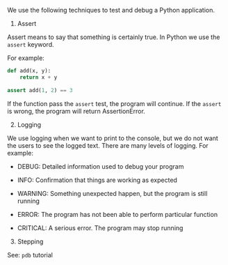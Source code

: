 We use the following techniques to test and debug a Python application.

1. Assert

Assert means to say that something is certainly true. In Python we use the `assert` keyword.

For example:
```python
def add(x, y):
    return x + y
    
assert add(1, 2) == 3
```

If the function pass the `assert` test, the program will continue. If the `assert` is wrong, the program will 
return AssertionError.


2. Logging

We use logging when we want to print to the console, but we do not want the users to see the logged text. 
There are many levels of logging. For example:

- DEBUG: Detailed information used to debug your program

- INFO: Confirmation that things are working as expected

- WARNING: Something unexpected happen, but the program is still running

- ERROR: The program has not been able to perform particular function

- CRITICAL: A serious error. The program may stop running

3. Stepping 

See: `pdb` tutorial
